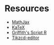 # Resources

- [MathJax](https://www.mathjax.org)
- [KaTeX](https://katex.org)
- [Griffith's Script R](https://tex.stackexchange.com/questions/21274/script-r-symbol)
- [Tikzcd-editor](https://tikzcd.yichuanshen.de)